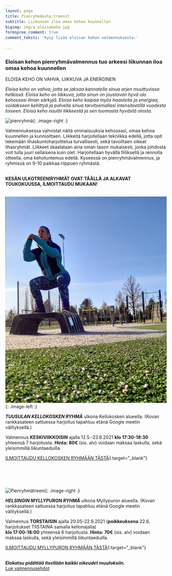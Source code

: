 ```yaml
---
layout: page
title: Pienryhmä&shy;treenit
subtitle: Liikunnan iloa omaa kehoa kuunnellen
bigimg: img/a_eloisakeho.jpg
formspree_comment: true
comment_teksti: 'Kysy lisää eloisan kehon valmennuksesta:'

---
```

### **Eloisan kehon pienryhmä­valmennus**  tuo arkeesi liikunnan iloa omaa kehoa kuunnellen

<p></p>
<p class="otsikkolistapalkki">
ELOISA KEHO ON VAHVA, LIIKKUVA JA ENERGINEN
</p>

_Eloisa keho on vahva, jotta se jaksaa kannatella sinua arjen muuttuvissa hetkissä.
Eloisa keho on liikkuva, jotta sinun on joustavan hyvä olo kehossasi ilman särkyjä.
Eloisa keho kaipaa myös haasteita ja energiaa, voidakseen kehittyä ja palvella sinua tarvitsemallasi intensiteetillä
vuodesta toiseen. Eloisa keho nauttii liikkeestä ja sen tuomasta hyvästä olosta._

![pienryhmä](/img/pienryhmatreenit_3.jpg "Eloisan kehon pienryhmätreenit"){: .image-right :}

Valmennuksessa vahvistat näitä ominaisuuksia kehossasi, omaa kehoa kuunnellen ja kunnioittaen. Liikkeitä harjoitellaan tekniikka edellä, jotta opit tekemään lihaskuntoharjoittelua turvallisesti, sekä tavoittaen oikeat lihasryhmät. Liikkeet skaalataan aina oman tason mukaisesti, jonka johdosta voit tulla juuri sellaisena kuin olet. Harjoitellaan hyvällä fiiliksellä ja rennolla otteella, oma kehotuntemus edellä. Kyseessä on pienryhmävalmennus, ja ryhmissä on 9-10 paikkaa riippuen ryhmästä.  <br/><br/>

**KESÄN ULKOTREENIRYHMÄT OVAT TÄÄLLÄ JA ALKAVAT TOUKOKUUSSA, ILMOITTAUDU MUKAAN!** <br/><br/>

![Pienryhmätreeni](/img/kellokosken_pienryhma.jpg "Kellokosken pienryhma"){: .image-left :}

**_TUUSULAN KELLOKOSKEN RYHMÄ_**
ulkona Kellokosken alueella. (Kovan rankkasateen sattuessa harjoitus tapahtuu etänä Google meetin välityksellä.)

Valmennus **KESKIVIIKKOISIN** ajalla 12.5.-23.6.2021 **klo 17:30-18:30**  yhteensä 7 harjoitusta.
**Hinta: 80€** (sis. alv) voidaan maksaa laskulla, sekä yleisimmillä liikuntaeduilla.  

 
[ILMOITTAUDU KELLOKOSKEN RYHMÄÄN TÄSTÄ](https://forms.gle/LUdCexmwcE6TmzJV7){:target="_blank"} 
<br/><br/>
<br/><br/>
<br/><br/>
![Pienryhmätreeni](/img/myllypuro.jpg "Myllypuron pienryhmä"){: .image-right :}

***HELSINGIN MYLLYPURON RYHMÄ***
ulkona Myllypuron alueella. (Kovan rankkasateen sattuessa harjoitus tapahtuu etänä Google meetin välityksellä.)

Valmennus **TORSTAISIN** ajalla 20.05-22.6.2021 (**poikkeuksena** 22.6. harjoitukset TIISTAINA samalla kellonajalla)  
**klo 17:00-18:00**  yhteensä 6 harjoitusta.
**Hinta: 70€** (sis. alv) voidaan maksaa laskulla, sekä yleisimmillä liikuntaeduilla.  


[ILMOITTAUDU MYLLYPURON RYHMÄÄN TÄSTÄ](https://forms.gle/ShTYed8cURMS3vH96){:target="_blank"} 
<br/><br/>

**_Elokatsu pidättää itsellään kaikki oikeudet muutoksiin._**  
[Lue valmennusehdot](/valmennusehdot)